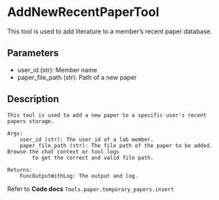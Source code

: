 # AddNewRecentPaperTool

This tool is used to add literature to a member’s recent paper database.

## Parameters
- user_id (str): Member name
- paper_file_path (str): Path of a new paper

## Description
```text
This tool is used to add a new paper to a specific user's recent papers storage.

Args:
    user_id (str): The user_id of a lab member.
    paper_file_path (str): The file path of the paper to be added. Browse the chat context or tool logs
        to get the correct and valid file path.

Returns:
    FuncOutputWithLog: The output and log.
```

Refer to **Code docs** `Tools.paper.temporary_papers.insert`